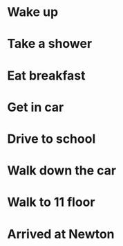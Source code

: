 # Wake up
# Take a shower
# Eat breakfast
# Get in car
# Drive to school
# Walk down the car
# Walk to 11 floor
# Arrived at Newton
